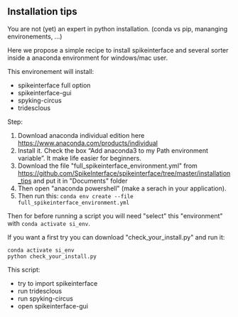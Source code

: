 ## Installation tips

You are not (yet) an expert in python installation. (conda vs pip, mananging environements, ...)

Here we propose a simple recipe to install spikeinterface and several sorter inside a anaconda environment for windows/mac user.

This environement will install:
 * spikeinterface full option
 * spikeinterface-gui
 * spyking-circus
 * tridesclous


Step:

1. Download anaconda individual edition here https://www.anaconda.com/products/individual
2. Install it. Check the box “Add anaconda3 to my Path environment variable”. It make life easier for beginners.
3. Download the file "full_spikeinterface_environment.yml" from
   https://github.com/SpikeInterface/spikeinterface/tree/master/installation_tips
   and put it in "Documents" folder
4. Then open "anaconda powershell" (make a serach in your application).
5. Then run this: `conda env create --file full_spikeinterface_environment.yml`


Then for before running a script you will need "select" this "environment" with `conda activate si_env`.

If you want a first try you can download "check_your_install.py" and run it:
```
conda activate si_env
python check_your_install.py
```

This script:
  * try to import spikeinterface
  * run tridesclous
  * run spyking-circus
  * open spikeinterface-gui
 
 





